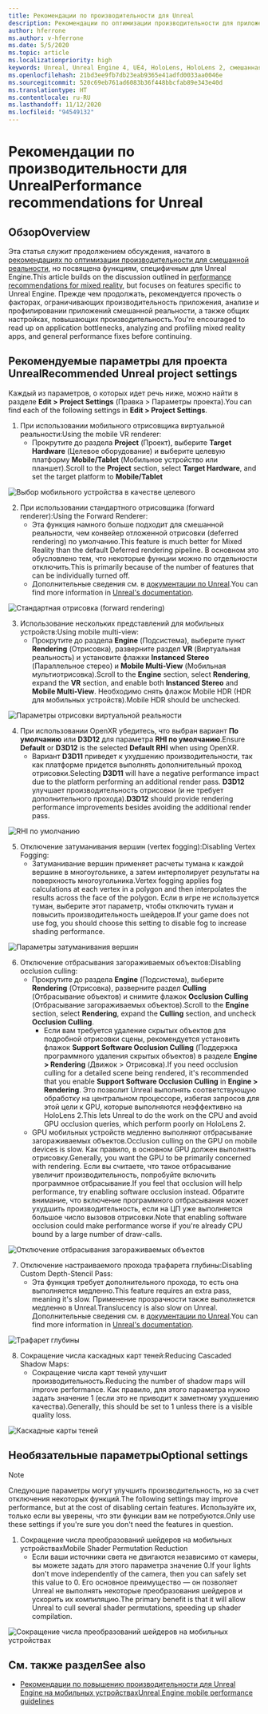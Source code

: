 ```yaml
---
title: Рекомендации по производительности для Unreal
description: Рекомендации по оптимизации производительности для приложений смешанной реальности в Unreal
author: hferrone
ms.author: v-hferrone
ms.date: 5/5/2020
ms.topic: article
ms.localizationpriority: high
keywords: Unreal, Unreal Engine 4, UE4, HoloLens, HoloLens 2, смешанная реальность, производительность, оптимизация, параметры, документация
ms.openlocfilehash: 21bd3ee9fb7db23eab9365e41adfd0033aa0046e
ms.sourcegitcommit: 520c69eb761ad6083b36f448bbcfab89e343e40d
ms.translationtype: HT
ms.contentlocale: ru-RU
ms.lasthandoff: 11/12/2020
ms.locfileid: "94549132"
---
```

# <a name="performance-recommendations-for-unreal"></a><span data-ttu-id="e5bfa-104">Рекомендации по производительности для Unreal</span><span class="sxs-lookup"><span data-stu-id="e5bfa-104">Performance recommendations for Unreal</span></span>

## <a name="overview"></a><span data-ttu-id="e5bfa-105">Обзор</span><span class="sxs-lookup"><span data-stu-id="e5bfa-105">Overview</span></span>

<span data-ttu-id="e5bfa-106">Эта статья служит продолжением обсуждения, начатого в [рекомендациях по оптимизации производительности для смешанной реальности](../platform-capabilities-and-apis/understanding-performance-for-mixed-reality.md), но посвящена функциям, специфичным для Unreal Engine.</span><span class="sxs-lookup"><span data-stu-id="e5bfa-106">This article builds on the discussion outlined in [performance recommendations for mixed reality](../platform-capabilities-and-apis/understanding-performance-for-mixed-reality.md), but focuses on features specific to Unreal Engine.</span></span> <span data-ttu-id="e5bfa-107">Прежде чем продолжать, рекомендуется прочесть о факторах, ограничивающих производительность приложения, анализе и профилировании приложений смешанной реальности, а также общих настройках, повышающих производительность.</span><span class="sxs-lookup"><span data-stu-id="e5bfa-107">You're encouraged to read up on application bottlenecks, analyzing and profiling mixed reality apps, and general performance fixes before continuing.</span></span>

## <a name="recommended-unreal-project-settings"></a><span data-ttu-id="e5bfa-108">Рекомендуемые параметры для проекта Unreal</span><span class="sxs-lookup"><span data-stu-id="e5bfa-108">Recommended Unreal project settings</span></span>
<span data-ttu-id="e5bfa-109">Каждый из параметров, о которых идет речь ниже, можно найти в разделе **Edit > Project Settings** (Правка > Параметры проекта).</span><span class="sxs-lookup"><span data-stu-id="e5bfa-109">You can find each of the following settings in **Edit > Project Settings**.</span></span>

1. <span data-ttu-id="e5bfa-110">При использовании мобильного отрисовщика виртуальной реальности:</span><span class="sxs-lookup"><span data-stu-id="e5bfa-110">Using the mobile VR renderer:</span></span>
    * <span data-ttu-id="e5bfa-111">Прокрутите до раздела **Project** (Проект), выберите **Target Hardware** (Целевое оборудование) и выберите целевую платформу **Mobile/Tablet** (Мобильное устройство или планшет).</span><span class="sxs-lookup"><span data-stu-id="e5bfa-111">Scroll to the **Project** section, select **Target Hardware**, and set the target platform to **Mobile/Tablet**</span></span>

![Выбор мобильного устройства в качестве целевого](images/unreal/performance-recommendations-img-01.png)

2. <span data-ttu-id="e5bfa-113">При использовании стандартного отрисовщика (forward renderer):</span><span class="sxs-lookup"><span data-stu-id="e5bfa-113">Using the Forward Renderer:</span></span> 
    * <span data-ttu-id="e5bfa-114">Эта функция намного больше подходит для смешанной реальности, чем конвейер отложенной отрисовки (deferred rendering) по умолчанию.</span><span class="sxs-lookup"><span data-stu-id="e5bfa-114">This feature is much better for Mixed Reality than the default Deferred rendering pipeline.</span></span> <span data-ttu-id="e5bfa-115">В основном это обусловлено тем, что некоторые функции можно по отдельности отключить.</span><span class="sxs-lookup"><span data-stu-id="e5bfa-115">This is primarily because of the number of features that can be individually turned off.</span></span> 
    * <span data-ttu-id="e5bfa-116">Дополнительные сведения см. в [документации по Unreal](https://docs.unrealengine.com/Platforms/VR/DevelopVR/VRPerformance/index.html).</span><span class="sxs-lookup"><span data-stu-id="e5bfa-116">You can find more information in [Unreal's documentation](https://docs.unrealengine.com/Platforms/VR/DevelopVR/VRPerformance/index.html).</span></span>

![Стандартная отрисовка (forward rendering)](images/unreal/performance-recommendations-img-04.png)

3. <span data-ttu-id="e5bfa-118">Использование нескольких представлений для мобильных устройств:</span><span class="sxs-lookup"><span data-stu-id="e5bfa-118">Using mobile multi-view:</span></span>
    * <span data-ttu-id="e5bfa-119">Прокрутите до раздела **Engine** (Подсистема), выберите пункт **Rendering** (Отрисовка), разверните раздел **VR** (Виртуальная реальность) и установите флажки **Instanced Stereo** (Параллельное стерео) и **Mobile Multi-View** (Мобильная мультиотрисовка).</span><span class="sxs-lookup"><span data-stu-id="e5bfa-119">Scroll to the **Engine** section, select **Rendering**, expand the **VR** section, and enable both **Instanced Stereo** and **Mobile Multi-View**.</span></span> <span data-ttu-id="e5bfa-120">Необходимо снять флажок Mobile HDR (HDR для мобильных устройств).</span><span class="sxs-lookup"><span data-stu-id="e5bfa-120">Mobile HDR should be unchecked.</span></span>

![Параметры отрисовки виртуальной реальности](images/unreal/performance-recommendations-img-03.png)

4. <span data-ttu-id="e5bfa-122">При использовании OpenXR убедитесь, что выбран вариант **По умолчанию** или **D3D12** для параметра **RHI по умолчанию**.</span><span class="sxs-lookup"><span data-stu-id="e5bfa-122">Ensure **Default** or **D3D12** is the selected **Default RHI** when using OpenXR.</span></span>
    * <span data-ttu-id="e5bfa-123">Вариант **D3D11** приведет к ухудшению производительности, так как платформе придется выполнять дополнительный проход отрисовки.</span><span class="sxs-lookup"><span data-stu-id="e5bfa-123">Selecting **D3D11** will have a negative performance impact due to the platform performing an additional render pass.</span></span> <span data-ttu-id="e5bfa-124">**D3D12** улучшает производительность отрисовки (и не требует дополнительного прохода).</span><span class="sxs-lookup"><span data-stu-id="e5bfa-124">**D3D12** should provide rendering performance improvements besides avoiding the additional render pass.</span></span>

![RHI по умолчанию](images/unreal/performance-recommendations-img-09.png)

5. <span data-ttu-id="e5bfa-126">Отключение затуманивания вершин (vertex fogging):</span><span class="sxs-lookup"><span data-stu-id="e5bfa-126">Disabling Vertex Fogging:</span></span> 
    * <span data-ttu-id="e5bfa-127">Затуманивание вершин применяет расчеты тумана к каждой вершине в многоугольнике, а затем интерполирует результаты на поверхность многоугольника.</span><span class="sxs-lookup"><span data-stu-id="e5bfa-127">Vertex fogging applies fog calculations at each vertex in a polygon and then interpolates the results across the face of the polygon.</span></span> <span data-ttu-id="e5bfa-128">Если в игре не используется туман, выберите этот параметр, чтобы отключить туман и повысить производительность шейдеров.</span><span class="sxs-lookup"><span data-stu-id="e5bfa-128">If your game does not use fog, you should choose this setting to disable fog to increase shading performance.</span></span>

![Параметры затуманивания вершин](images/unreal/performance-recommendations-img-05.png)

6. <span data-ttu-id="e5bfa-130">Отключение отбрасывания загораживаемых объектов:</span><span class="sxs-lookup"><span data-stu-id="e5bfa-130">Disabling occlusion culling:</span></span>
    * <span data-ttu-id="e5bfa-131">Прокрутите до раздела **Engine** (Подсистема), выберите **Rendering** (Отрисовка), разверните раздел **Culling** (Отбрасывание объектов) и снимите флажок **Occlusion Culling** (Отбрасывание загораживаемых объектов).</span><span class="sxs-lookup"><span data-stu-id="e5bfa-131">Scroll to the **Engine** section, select **Rendering**, expand the **Culling** section, and uncheck **Occlusion Culling**.</span></span>
        + <span data-ttu-id="e5bfa-132">Если вам требуется удаление скрытых объектов для подробной отрисовки сцены, рекомендуется установить флажок **Support Software Occlusion Culling** (Поддержка программного удаления скрытых объектов) в разделе **Engine > Rendering** (Движок > Отрисовка).</span><span class="sxs-lookup"><span data-stu-id="e5bfa-132">If you need occlusion culling for a detailed scene being rendered, it's recommended that you enable **Support Software Occlusion Culling** in **Engine > Rendering**.</span></span> <span data-ttu-id="e5bfa-133">Это позволит Unreal выполнять соответствующую обработку на центральном процессоре, избегая запросов для этой цели к GPU, которые выполняются неэффективно на HoloLens 2.</span><span class="sxs-lookup"><span data-stu-id="e5bfa-133">This lets Unreal to do the work on the CPU and avoid GPU occlusion queries, which perform poorly on HoloLens 2.</span></span>
    * <span data-ttu-id="e5bfa-134">GPU мобильных устройств медленно выполняют отбрасывание загораживаемых объектов.</span><span class="sxs-lookup"><span data-stu-id="e5bfa-134">Occlusion culling on the GPU on mobile devices is slow.</span></span> <span data-ttu-id="e5bfa-135">Как правило, в основном GPU должен выполнять отрисовку.</span><span class="sxs-lookup"><span data-stu-id="e5bfa-135">Generally, you want the GPU to be primarily concerned with rendering.</span></span> <span data-ttu-id="e5bfa-136">Если вы считаете, что такое отбрасывание увеличит производительность, попробуйте включить программное отбрасывание.</span><span class="sxs-lookup"><span data-stu-id="e5bfa-136">If you feel that occlusion will help performance, try enabling software occlusion instead.</span></span> <span data-ttu-id="e5bfa-137">Обратите внимание, что включение программного отбрасывания может ухудшить производительность, если на ЦП уже выполняется большое число вызовов отрисовки.</span><span class="sxs-lookup"><span data-stu-id="e5bfa-137">Note that enabling software occlusion could make performance worse if you're already CPU bound by a large number of draw-calls.</span></span>

![Отключение отбрасывания загораживаемых объектов](images/unreal/performance-recommendations-img-02.png)

7. <span data-ttu-id="e5bfa-139">Отключение настраиваемого прохода трафарета глубины:</span><span class="sxs-lookup"><span data-stu-id="e5bfa-139">Disabling Custom Depth-Stencil Pass:</span></span>
    * <span data-ttu-id="e5bfa-140">Эта функция требует дополнительного прохода, то есть она выполняется медленно.</span><span class="sxs-lookup"><span data-stu-id="e5bfa-140">This feature requires an extra pass, meaning it's slow.</span></span> <span data-ttu-id="e5bfa-141">Применение прозрачности также выполняется медленно в Unreal.</span><span class="sxs-lookup"><span data-stu-id="e5bfa-141">Translucency is also slow on Unreal.</span></span> <span data-ttu-id="e5bfa-142">Дополнительные сведения см. в [документации по Unreal](https://docs.unrealengine.com/Engine/Performance/Guidelines/index.html).</span><span class="sxs-lookup"><span data-stu-id="e5bfa-142">You can find more information in [Unreal's documentation](https://docs.unrealengine.com/Engine/Performance/Guidelines/index.html).</span></span>

![Трафарет глубины](images/unreal/performance-recommendations-img-06.png)

8. <span data-ttu-id="e5bfa-144">Сокращение числа каскадных карт теней:</span><span class="sxs-lookup"><span data-stu-id="e5bfa-144">Reducing Cascaded Shadow Maps:</span></span> 
    * <span data-ttu-id="e5bfa-145">Сокращение числа карт теней улучшит производительность.</span><span class="sxs-lookup"><span data-stu-id="e5bfa-145">Reducing the number of shadow maps will improve performance.</span></span> <span data-ttu-id="e5bfa-146">Как правило, для этого параметра нужно задать значение 1 (если это не приводит к заметному ухудшению качества).</span><span class="sxs-lookup"><span data-stu-id="e5bfa-146">Generally, this should be set to 1 unless there is a visible quality loss.</span></span> 

![Каскадные карты теней](images/unreal/performance-recommendations-img-07.png)

## <a name="optional-settings"></a><span data-ttu-id="e5bfa-148">Необязательные параметры</span><span class="sxs-lookup"><span data-stu-id="e5bfa-148">Optional settings</span></span>

> [!NOTE]
> <span data-ttu-id="e5bfa-149">Следующие параметры могут улучшить производительность, но за счет отключения некоторых функций.</span><span class="sxs-lookup"><span data-stu-id="e5bfa-149">The following settings may improve performance, but at the cost of disabling certain features.</span></span> <span data-ttu-id="e5bfa-150">Используйте их, только если вы уверены, что эти функции вам не потребуются.</span><span class="sxs-lookup"><span data-stu-id="e5bfa-150">Only use these settings if you're sure you don't need the features in question.</span></span>

1. <span data-ttu-id="e5bfa-151">Сокращение числа преобразований шейдеров на мобильных устройствах</span><span class="sxs-lookup"><span data-stu-id="e5bfa-151">Mobile Shader Permutation Reduction</span></span>
    * <span data-ttu-id="e5bfa-152">Если ваши источники света не двигаются независимо от камеры, вы можете задать для этого параметра значение 0.</span><span class="sxs-lookup"><span data-stu-id="e5bfa-152">If your lights don't move independently of the camera, then you can safely set this value to 0.</span></span> <span data-ttu-id="e5bfa-153">Его основное преимущество — он позволяет Unreal не выполнять некоторые преобразования шейдеров и ускорить их компиляцию.</span><span class="sxs-lookup"><span data-stu-id="e5bfa-153">The primary benefit is that it will allow Unreal to cull several shader permutations, speeding up shader compilation.</span></span>

![Сокращение числа преобразований шейдеров на мобильных устройствах](images/unreal/performance-recommendations-img-08.png)

## <a name="see-also"></a><span data-ttu-id="e5bfa-155">См. также раздел</span><span class="sxs-lookup"><span data-stu-id="e5bfa-155">See also</span></span>
* [<span data-ttu-id="e5bfa-156">Рекомендации по повышению производительности для Unreal Engine на мобильных устройствах</span><span class="sxs-lookup"><span data-stu-id="e5bfa-156">Unreal Engine mobile performance guidelines</span></span>]( https://docs.unrealengine.com/Platforms/Mobile/Performance/index.html)